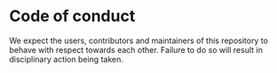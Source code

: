 # Code of conduct

We expect the users, contributors and maintainers of this repository to behave with respect towards each other. Failure to do so will result in disciplinary action being taken. 
